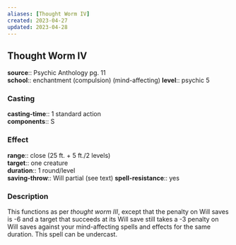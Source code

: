 ```yaml
---
aliases: [Thought Worm IV]
created: 2023-04-27
updated: 2023-04-28
---
```


## Thought Worm IV

**source**:: Psychic Anthology pg. 11  
**school**:: enchantment (compulsion) (mind-affecting)
**level**:: psychic 5

### Casting

**casting-time**:: 1 standard action  
**components**:: S

### Effect

**range**:: close (25 ft. + 5 ft./2 levels)  
**target**:: one creature  
**duration**:: 1 round/level  
**saving-throw**:: Will partial (see text)
**spell-resistance**:: yes

### Description

This functions as per *thought worm III*, except that the penalty on Will saves is -6 and a target that succeeds at its Will save still takes a -3 penalty on Will saves against your mind-affecting spells and effects for the same duration. This spell can be undercast.
